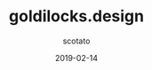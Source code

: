 ---
title: goldilocks.design
description: thoughts on the web
intro: i made this
author: scotato
github: goldilocksDesign
twitter: '1095771958732574720'
badge: goldilocks-design-badge.png
date: '2019-02-14'
tech: 
  - react
  - gatsby
  - styled-components
  - graphql
  - figma
---